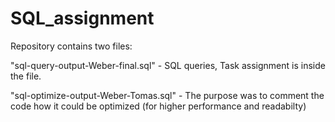 # SQL_assignment

Repository contains two files:

"sql-query-output-Weber-final.sql" - SQL queries, Task assignment is inside the file.




"sql-optimize-output-Weber-Tomas.sql" - The purpose was to comment the code how it could be optimized (for higher performance and readabilty)
